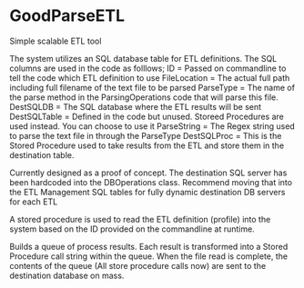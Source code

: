 # GoodParseETL
Simple scalable ETL tool

The system utilizes an SQL database table for ETL definitions. The SQL columns are used in the code as folllows;
ID              =     Passed on commandline to tell the code which ETL definition to use
FileLocation    =     The actual full path including full filename of the text file to be parsed
ParseType       =     The name of the parse method in the ParsingOperations code that will parse this file.
DestSQLDB       =     The SQL database where the ETL results will be sent
DestSQLTable    =     Defined in the code but unused. Storeed Procedures are used instead. You can choose to use it
ParseString     =     The Regex string used to parse the text file in through the ParseType
DestSQLProc     =     This is the Stored Procedure used to take results from the ETL and store them in the destination table.

Currently designed as a proof of concept. The destination SQL server has been hardcoded into the DBOperations class.
Recommend moving that into the ETL Management SQL tables for fully dynamic destination DB servers for each ETL

A stored procedure is used to read the ETL definition (profile) into the system based on the ID provided on the commandline at runtime.

Builds a queue of process results. Each result is transformed into a Stored Procedure call string within the queue.
When the file read is complete, the contents of the queue (All store procedure calls now) are sent to the destination database on mass.


